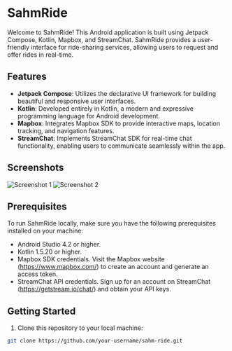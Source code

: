 # SahmRide

Welcome to SahmRide! This Android application is built using Jetpack Compose, Kotlin, Mapbox, and StreamChat. SahmRide provides a user-friendly interface for ride-sharing services, allowing users to request and offer rides in real-time.

## Features

- **Jetpack Compose**: Utilizes the declarative UI framework for building beautiful and responsive user interfaces.
- **Kotlin**: Developed entirely in Kotlin, a modern and expressive programming language for Android development.
- **Mapbox**: Integrates Mapbox SDK to provide interactive maps, location tracking, and navigation features.
- **StreamChat**: Implements StreamChat SDK for real-time chat functionality, enabling users to communicate seamlessly within the app.

## Screenshots

![Screenshot 1](/screenshots/screenshot1.png)
![Screenshot 2](/screenshots/screenshot2.png)

## Prerequisites

To run SahmRide locally, make sure you have the following prerequisites installed on your machine:

- Android Studio 4.2 or higher.
- Kotlin 1.5.20 or higher.
- Mapbox SDK credentials. Visit the Mapbox website (https://www.mapbox.com/) to create an account and generate an access token.
- StreamChat API credentials. Sign up for an account on StreamChat (https://getstream.io/chat/) and obtain your API keys.

## Getting Started

1. Clone this repository to your local machine:

```bash
git clone https://github.com/your-username/sahm-ride.git

